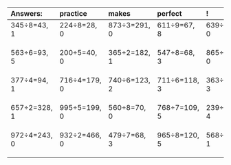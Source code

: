 | Answers: | practice | makes | perfect | ! |
| :--- | :--- | :--- | :--- | :--- |
| 345÷8=43, 1 | 224÷8=28, 0 | 873÷3=291, 0 | 611÷9=67, 8 | 639÷9=71, 0 | 
|   |   |   |   |   | 
|   |   |   |   |   | 
|   |   |   |   |   | 
| 563÷6=93, 5 | 200÷5=40, 0 | 365÷2=182, 1 | 547÷8=68, 3 | 865÷5=173, 0 | 
|   |   |   |   |   | 
|   |   |   |   |   | 
|   |   |   |   |   | 
| 377÷4=94, 1 | 716÷4=179, 0 | 740÷6=123, 2 | 711÷6=118, 3 | 363÷6=60, 3 | 
|   |   |   |   |   | 
|   |   |   |   |   | 
|   |   |   |   |   | 
| 657÷2=328, 1 | 995÷5=199, 0 | 560÷8=70, 0 | 768÷7=109, 5 | 239÷5=47, 4 | 
|   |   |   |   |   | 
|   |   |   |   |   | 
|   |   |   |   |   | 
| 972÷4=243, 0 | 932÷2=466, 0 | 479÷7=68, 3 | 965÷8=120, 5 | 568÷7=81, 1 | 
|   |   |   |   |   | 
|   |   |   |   |   | 
|   |   |   |   |   | 
